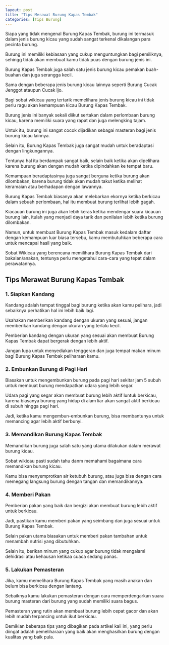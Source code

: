 ```yaml
---
layout: post
title: "Tips Merawat Burung Kapas Tembak"
categories: [Tips Burung]
---
```


Siapa yang tidak mengenal Burung Kapas Tembak, burung ini termasuk dalam jenis burung kicau yang sudah sangat terkenal dikalangan para pecinta burung.

Burung ini memiliki kebiasaan yang cukup menguntungkan bagi pemiliknya, sehingg tidak akan membuat kamu tidak puas dengan burung jenis ini.

Burung Kapas Tembak juga salah satu jenis burung kicau pemakan buah-buahan dan juga serangga kecil.

Sama dengan beberapa jenis burung kicau lainnya seperti Burung Cucak Jenggot ataupun Cucak Ijo.

Bagi sobat wikicau yang tertarik memelihara jenis burung kicau ini tidak perlu ragu akan kemampuan kicau Burung Kapas Tembak.

Burung jenis ini banyak sekali diikut sertakan dalam perlombaan burung kicau, karena memiliki suara yang rapat dan juga melengking tajam.

Untuk itu, burung ini sangat cocok dijadikan sebagai masteran bagi jenis burung kicau lainnya.

Selain itu, Burung Kapas Tembak juga sangat mudah untuk beradaptasi dengan lingkungannya.

Tentunya hal itu berdampak sangat baik, selain baik ketika akan dipelihara karena burung akan dengan mudah ketika dipindahkan ke tempat baru.

Kemampuan beradaptasinya juga sangat berguna ketika burung akan dilombakan, karena burung tidak akan mudah takut ketika melihat keramaian atau berhadapan dengan lawannya.

Burung Kapas Tembak biasanya akan melebarkan ekornya ketika berkicau dalam sebuah perlombaan, hal itu membuat burung terlihat lebih gagah.

Kiacauan burung ini juga akan lebih keras ketika mendengar suara kicauan burung lain, itulah yang menjadi daya tarik dan penilaian lebih ketika burung dilombakan.

Namun, untuk membuat Burung Kapas Tembak masuk kedalam daftar dengan kemampuan luar biasa tersebu, kamu membutuhkan beberapa cara untuk mencapai hasil yang baik.

Sobat Wikicau yang berencana memilihara Burung Kapas Tembak dari bakalan/anakan, tentunya perlu mengetahui cara-cara yang tepat dalam perawatannya.

## Tips Merawat Burung Kapas Tembak

### 1. Siapkan Kandang

Kandang adalah tempat tinggal bagi burung ketika akan kamu pelihara, jadi sebaiknya perhatikan hal ini lebih baik lagi.

Usahakan memberikan kandang dengan ukuran yang sesuai, jangan memberikan kandang dengan ukuran yang terlalu kecil.

Pemberian kandang dengan ukuran yang sesuai akan membuat Burung Kapas Tembak dapat bergerak dengan lebih aktif.

Jangan lupa untuk menyediakan tenggeran dan juga tempat makan minum bagi Burung Kapas Tembak peliharaan kamu.

### 2. Embunkan Burung di Pagi Hari

Biasakan untuk mengembunkan burung pada pagi hari sekitar jam 5 subuh untuk membuat burung mendapatkan udara yang lebih segar.

Udara pagi yang segar akan membuat burung lebih aktif luntuk berkicau, karena biasanya burung yang hidup di alam liar akan sangat aktif berkicau di subuh hingga pagi hari.

Jadi, ketika kamu mengembun-embunkan burung, bisa membantunya untuk memancing agar lebih aktif berbunyi.

### 3. Memandikan Burung Kapas Tembak

Memandikan burung juga salah satu yang utama dilakukan dalam merawat burung kicau.

Sobat wikicau pasti sudah tahu danm memahami bagaimana cara memandikan burung kicau.

Kamu bisa menyemprotkan air ketubuh burung, atau juga bisa dengan cara memegang langsung burung dengan tangan dan memandikannya.

### 4. Memberi Pakan

Pemberian pakan yang baik dan bergizi akan membuat burung lebih aktif untuk berkicau.

Jadi, pastikan kamu memberi pakan yang seimbang dan juga sesuai untuk Burung Kapas Tembak.

Selain pakan utama biasakan untuk memberi pakan tambahan untuk menambah nutrisi yang dibutuhkan.

Selain itu, berikan minum yang cukup agar burung tidak mengalami dehidrasi atau kehausan ketikaa cuaca sedang panas.

### 5. Lakukan Pemasteran

Jika, kamu memelihara Burung Kapas Tembak yang masih anakan dan belum bisa berkicau dengan lantang.

Sebaiknya kamu lakukan pemasteran dengan cara memperdengarkan suara burung masteran dari burung yang sudah memiliki suara bagus.

Pemasteran yang rutin akan membuat burung lebih cepat gacor dan akan lebih mudah terpancing untuk ikut berkicau.

Demikian beberapa tips yang dibagikan pada artikel kali ini, yang perlu diingat adalah pemeliharaan yang baik akan menghasilkan burung dengan kualitas yang baik pula.